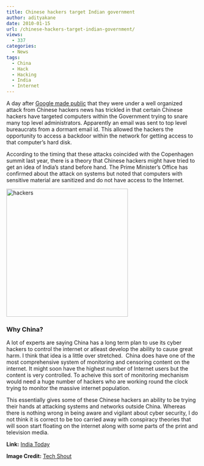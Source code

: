 ```yaml
---
title: Chinese hackers target Indian government
author: adityakane
date: 2010-01-15
url: /chinese-hackers-target-indian-government/
views:
  - 337
categories:
  - News
tags:
  - China
  - Hack
  - Hacking
  - India
  - Internet
---
```

A day after [Google made public][1] that they were under a well organized attack from Chinese hackers news has trickled in that certain Chinese hackers have targeted computers within the Government trying to snare many top level administrators. Apparently an email was sent to top level bureaucrats from a dormant email id. This allowed the hackers the opportunity to access a backdoor within the network for getting access to that computer&#8217;s hard disk.

According to the timing that these attacks coincided with the Copenhagen summit last year, there is a theory that Chinese hackers might have tried to get an idea of India&#8217;s stand before hand. The Prime Minister&#8217;s Office has confirmed about the attack on systems but noted that computers with sensitive material are sanitized and do not have access to the Internet.

<img class="alignnone size-full wp-image-18785" title="hackers" src="http://cdn.devilsworkshop.org/files/2010/01/hackers.png" alt="hackers" width="318" height="335" />

### Why China?

A lot of experts are saying China has a long term plan to use its cyber hackers to control the internet or atleast develop the ability to cause great harm. I think that idea is a little over stretched.  China does have one of the most comprehensive system of monitoring and censoring content on the internet. It might soon have the highest number of Internet users but the content is very controlled. To acheive this sort of monitoring mechanism would need a huge number of hackers who are working round the clock trying to monitor the massive internet population.

This essentially gives some of these Chinese hackers an ability to be trying their hands at attacking systems and networks outside China. Whereas there is nothing wrong in being aware and vigilant about cyber security, I do not think it is correct to be too carried away with conspiracy theories that will soon start floating on the internet along with some parts of the print and television media.

**Link:** <a href="http://indiatoday.intoday.in/site/Story/79215/India/Chinese+hackers+target+PMO+computers+.html" onclick="_gaq.push(['_trackEvent', 'outbound-article', 'http://indiatoday.intoday.in/site/Story/79215/India/Chinese+hackers+target+PMO+computers+.html', 'India Today']);" >India Today</a>

**Image Credit:** <a href="http://www.techshout.com/security/2008/14/us-congressmen-accuse-china-of-hacking-their-computers/" onclick="_gaq.push(['_trackEvent', 'outbound-article', 'http://www.techshout.com/security/2008/14/us-congressmen-accuse-china-of-hacking-their-computers/', 'Tech Shout']);" >Tech Shout</a>

 [1]: http://devilsworkshop.org/google-wants-to-dump-china/ "Google made public"
